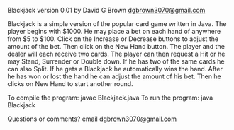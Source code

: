 Blackjack version 0.01 by David G Brown <dgbrown3070@gmail.com>

Blackjack is a simple version of the popular card game written in Java.
The player begins with $1000. He may place a bet on each hand of anywhere 
from $5 to $100. Click on the Increase or Decrease buttons to adjust the
amount of the bet. Then click on the New Hand button. The player and the
dealer will each receive two cards. The player can then request a Hit or
he may Stand, Surrender or Double down. If he has two of the same cards he
can also Split. If he gets a Blackjack he automatically wins the hand.
After he has won or lost the hand he can adjust the amount of his bet. Then
he clicks on New Hand to start another round.

To compile the program: javac Blackjack.java
To run the program: java Blackjack

Questions or comments? email dgbrown3070@gmail.com
